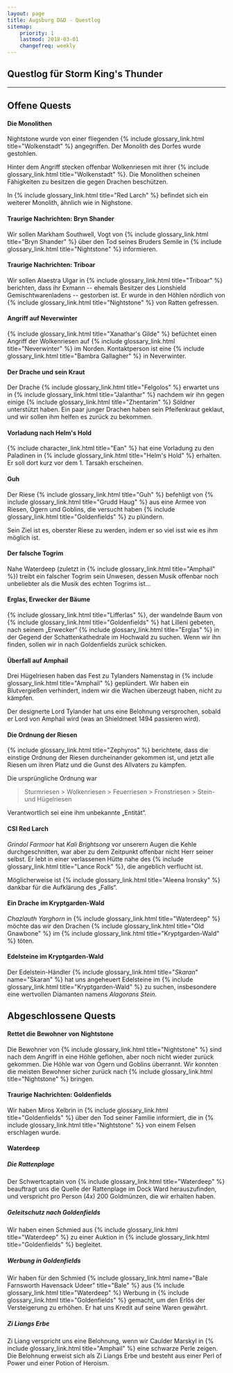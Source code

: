 ```yaml
---
layout: page
title: Augsburg D&D - Questlog
sitemap:
    priority: 1
    lastmod: 2018-03-01
    changefreq: weekly
---
```


## Questlog für Storm King's Thunder

----

## Offene Quests

#### Die Monolithen

Nightstone wurde von einer fliegenden {% include glossary_link.html
title="Wolkenstadt" %} angegriffen. Der Monolith des Dorfes wurde gestohlen.

Hinter dem Angriff stecken offenbar Wolkenriesen mit ihrer {% include
glossary_link.html title="Wolkenstadt" %}. Die Monolithen scheinen Fähigkeiten
zu besitzen die gegen Drachen beschützen.

In {% include glossary_link.html title="Red Larch" %} befindet sich ein
weiterer Monolith, ähnlich wie in Nighstone.

#### Traurige Nachrichten: Bryn Shander

Wir sollen Markham Southwell, Vogt von {% include glossary_link.html
title="Bryn Shander" %} über den Tod seines Bruders Semile in {% include
glossary_link.html title="Nightstone" %} informieren.

#### Traurige Nachrichten: Triboar

Wir sollen Alaestra Ulgar in {% include glossary_link.html title="Triboar" %} berichten, dass ihr Exmann -- ehemals Besitzer des Lionshield Gemischtwarenladens -- gestorben ist. Er wurde in den Höhlen nördlich von {% include glossary_link.html title="Nightstone" %} von Ratten gefressen.

#### Angriff auf Neverwinter

{% include glossary_link.html title="Xanathar's Gilde" %} befüchtet einen Angriff der Wolkenriesen auf {% include glossary_link.html title="Neverwinter" %} im Norden. Kontaktperson ist eine {% include glossary_link.html title="Bambra Gallagher" %} in Neverwinter.

#### Der Drache und sein Kraut

Der Drache {% include glossary_link.html title="Felgolos" %} erwartet uns in {% include glossary_link.html title="Jalanthar" %} nachdem wir ihn gegen einige {% include glossary_link.html title="Zhentarim" %} Söldner unterstützt haben. Ein paar junger Drachen haben sein Pfeifenkraut geklaut, und wir sollen ihm helfen es zurück zu bekommen.

#### Vorladung nach Helm's Hold

{% include character_link.html title="Ean" %} hat eine Vorladung zu den
Paladinen in {% include glossary_link.html title="Helm's Hold" %} erhalten. Er soll dort kurz vor dem 1. Tarsakh erscheinen.

#### Guh

Der Riese {% include glossary_link.html title="Guh" %} befehligt von {% include glossary_link.html title="Grudd Haug" %} aus eine Armee von Riesen, Ogern und Goblins, die versucht haben {% include glossary_link.html title="Goldenfields" %} zu plündern.

Sein Ziel ist es, oberster Riese zu werden, indem er so viel isst wie es ihm
möglich ist.

#### Der falsche Togrim

Nahe Waterdeep (zuletzt in {% include glossary_link.html title="Amphail" %})
treibt ein falscher Togrim sein Unwesen, dessen Musik offenbar noch unbeliebter
als die Musik des echten Togrims ist…

#### Erglas, Erwecker der Bäume

{% include glossary_link.html title="Lifferlas" %}, der wandelnde Baum von {%
include glossary_link.html title="Goldenfields" %} hat Lilleni gebeten, nach
seinem „Erwecker“ {% include glossary_link.html title="Erglas" %} in der Gegend
der Schattenkathedrale im Hochwald zu suchen. Wenn wir ihn finden, sollen wir
in nach Goldenfields zurück schicken.

#### Überfall auf Amphail

Drei Hügelriesen haben das Fest zu Tylanders Namenstag in {% include
glossary_link.html title="Amphail" %} geplündert. Wir haben ein Blutvergießen
verhindert, indem wir die Wachen überzeugt haben, nicht zu kämpfen.

Der designerte Lord Tylander hat uns eine Belohnung versprochen, sobald er Lord
von Amphail wird (was an Shieldmeet 1494 passieren wird).

#### Die Ordnung der Riesen

{% include glossary_link.html title="Zephyros" %} berichtete, dass die einstige
Ordnung der Riesen durcheinander gekommen ist, und jetzt alle Riesen um ihren
Platz und die Gunst des Allvaters zu kämpfen.

Die ursprüngliche Ordnung war

> Sturmriesen > Wolkenriesen > Feuerriesen > Fronstriesen > Stein- und Hügelriesen

Verantwortlich sei eine ihm unbekannte „Entität“.

#### CSI Red Larch

*Grindol Farmoor* hat *Kali Brightsong* vor unserern Augen die Kehle durchgeschnitten, war aber zu dem Zeitpunkt
offenbar nicht Herr seiner selbst. Er lebt in einer verlassenen Hütte nahe des
{% include glossary_link.html title="Lance Rock" %}, die angeblich verflucht
ist.

Möglicherweise ist {% include glossary_link.html title="Aleena Ironsky" %} dankbar
für die Aufklärung des „Falls“.

#### Ein Drache im Kryptgarden-Wald
*Chazlauth Yarghorn* in {% include glossary_link.html title="Waterdeep" %}
möchte das wir den Drachen {% include glossary_link.html title="Old Gnawbone" %} im
{% include glossary_link.html title="Kryptgarden-Wald" %} töten.

#### Edelsteine im Kryptgarden-Wald
Der Edelstein-Händler {% include glossary_link.html title="*Skaran*" name="Skaran" %} hat uns angeheuert Edelsteine im {% include
glossary_link.html title="Kryptgarden-Wald" %} zu suchen, insbesondere eine
wertvollen Diamanten namens *Alagorans Stein*.

## Abgeschlossene Quests

#### Rettet die Bewohner von Nightstone

Die Bewohner von {% include glossary_link.html title="Nightstone" %} sind nach dem Angriff in eine Höhle geflohen, aber noch nicht wieder zurück gekommen.
Die Höhle war von Ogern und Goblins überrannt. Wir konnten die meisten Bewohner sicher zurück nach {% include glossary_link.html title="Nightstone" %} bringen.

#### Traurige Nachrichten: Goldenfields

Wir haben Miros Xelbrin in {% include glossary_link.html title="Goldenfields" %} über den Tod seiner Familie informiert, die in {% include glossary_link.html title="Nightstone" %} von einem Felsen erschlagen wurde.

#### **Waterdeep**

##### Die Rattenplage

Der Schwertcaptain von {% include glossary_link.html title="Waterdeep" %} beauftragt uns die Quelle der Rattenplage im Dock Ward herauszufinden, und verspricht pro Person (4x) 200 Goldmünzen, die wir erhalten haben.

##### Geleitschutz nach Goldenfields

Wir haben einen Schmied aus {% include glossary_link.html title="Waterdeep" %} zu einer Auktion in {% include glossary_link.html title="Goldenfields" %} begleitet.

##### Werbung in Goldenfields

Wir haben für den Schmied {% include glossary_link.html name="Bale Farnsworth Havensack Udeer" title="Bale" %} aus {% include glossary_link.html title="Waterdeep" %} Werbung in {% include glossary_link.html title="Goldenfields" %} gemacht, um den Erlös der Versteigerung zu erhöhen. Er hat uns Kredit auf seine Waren gewährt.

##### Zi Liangs Erbe

Zi Liang verspricht uns eine Belohnung, wenn wir Caulder Marskyl in {% include
glossary_link.html title="Amphail" %} eine schwarze Perle zeigen. Die Belohnung
erweist sich als Zi Liangs Erbe und besteht aus einer Perl of Power und einer
Potion of Heroism.
